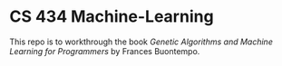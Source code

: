 # CS 434 Machine-Learning

This repo is to workthrough the book _Genetic Algorithms and Machine Learning for Programmers_ by Frances Buontempo.
